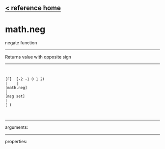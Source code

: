 [< reference home](ceammc_lib.html)
---

# math.neg


negate function

---

Returns value with opposite sign<br>


---


```


[F]  [-2 -1 0 1 2(
|    |
[math.neg]
|
[msg set]
|
[ (

            
```

---
arguments:


---
properties:


